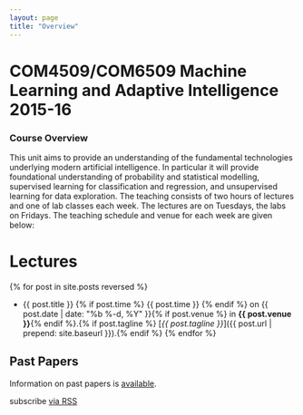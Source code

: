 ```yaml
---
layout: page
title: "Overview"
---
```


COM4509/COM6509 Machine Learning and Adaptive Intelligence 2015-16
==================================================================

### Course Overview

This unit aims to provide an understanding of the fundamental technologies underlying modern artificial intelligence. In particular it will provide foundational understanding of probability and statistical modelling, supervised learning for classification and regression, and unsupervised learning for data exploration. The teaching consists of two hours of lectures and one of lab classes each week. The lectures are on Tuesdays, the labs on Fridays. The teaching schedule and venue for each week are given below:

# Lectures

{% for post in site.posts reversed %}
- {{ post.title }} {% if post.time %} {{ post.time }} {% endif %} on {{ post.date | date: "%b %-d, %Y" }}{% if post.venue %} in **{{ post.venue }}**{% endif %}.{% if post.tagline %} [*{{ post.tagline }}*]({{ post.url | prepend: site.baseurl }}).{% endif %}
{% endfor %}

Past Papers
-----------

Information on past papers is [available](./coursePastPapers.html).

<p class="rss-subscribe">subscribe <a href="{{ "/feed.xml" | prepend: site.baseurl }}">via RSS</a></p>
